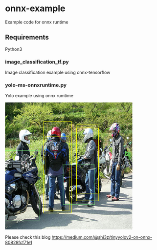 # onnx-example
Example code for onnx runtime 

## Requirements
Python3


### image_classification_tf.py
Image classification example using onnx-tensorflow

### yolo-ms-onnxruntime.py
Yolo example using onnx rumtime

<img src=https://raw.githubusercontent.com/shi3z/onnx-example/master/result.png>

Please check this blog https://medium.com/@shi3z/tinyyolov2-on-onnx-80828fcf71e1
